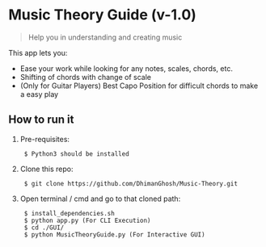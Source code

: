 # Music Theory Guide (v-1.0)
> Help you in understanding and creating music

This app lets you:
- Ease your work while looking for any notes, scales, chords, etc.
- Shifting of chords with change of scale
- (Only for Guitar Players) Best Capo Position for difficult chords to make a easy play

## How to run it

1. Pre-requisites:

		$ Python3 should be installed

2. Clone this repo:

		$ git clone https://github.com/DhimanGhosh/Music-Theory.git


3. Open terminal / cmd and go to that cloned path:

		$ install_dependencies.sh
		$ python app.py (For CLI Execution)
		$ cd ./GUI/
		$ python MusicTheoryGuide.py (For Interactive GUI)
